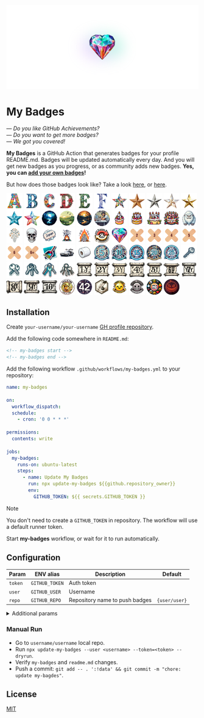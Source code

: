<a href="https://github.com/my-badges/my-badges"><img src=".github/my-badges.png" alt="My Badges"></a>

# My Badges

— _Do you like GitHub Achievements?_  
— _Do you want to get more badges?_  
— _We got you covered!_

**My Badges** is a GitHub Action that generates badges for your profile README.md.
Badges will be updated automatically every day. And you will get new badges as you progress, or
as community adds new badges. **Yes, you can [add your own badges](CONTRIBUTING.md)!**

But how does those badges look like? Take a look [here](https://github.com/antonmedv),
or [here](https://github.com/antongolub).

<p>
<img src="src/all-badges/abc-commit/a-commit.png" alt="a-commit" width="42">
<img src="src/all-badges/abc-commit/ab-commit.png" alt="ab-commit" width="42">
<img src="src/all-badges/abc-commit/abc-commit.png" alt="abc-commit" width="42">
<img src="src/all-badges/abc-commit/abcd-commit.png" alt="abcd-commit" width="42">
<img src="src/all-badges/abc-commit/abcde-commit.png" alt="abcde-commit" width="42">
<img src="src/all-badges/abc-commit/abcdef-commit.png" alt="abcdef-commit" width="42">
<img src="src/all-badges/stars/stars-100.png" alt="stars-100" width="42">
<img src="src/all-badges/stars/stars-500.png" alt="stars-500" width="42">
<img src="src/all-badges/stars/stars-1000.png" alt="stars-1000" width="42">
<img src="src/all-badges/stars/stars-2000.png" alt="stars-2000" width="42">
<img src="src/all-badges/stars/stars-5000.png" alt="stars-5000" width="42">
<img src="src/all-badges/stars/stars-10000.png" alt="stars-10000" width="42">
<img src="src/all-badges/stars/stars-20000.png" alt="stars-20000" width="42">
<img src="src/all-badges/time-of-commit/midnight-commits.png" alt="midnight-commits" width="42">
<img src="src/all-badges/time-of-commit/morning-commits.png" alt="morning-commits" width="42">
<img src="src/all-badges/time-of-commit/evening-commits.png" alt="evening-commits" width="42">
<img src="src/all-badges/time-of-commit/sleepy-coder.png" alt="sleepy-coder" width="42">
<img src="src/all-badges/github-anniversary/github-anniversary-5.png" alt="github-anniversary-5" width="42">
<img src="src/all-badges/github-anniversary/github-anniversary-10.png" alt="github-anniversary-10" width="42">
<img src="src/all-badges/github-anniversary/github-anniversary-15.png" alt="github-anniversary-15" width="42">
<img src="src/all-badges/github-anniversary/github-anniversary-20.png" alt="github-anniversary-20" width="42">
<img src="src/all-badges/yeti/yeti.png" alt="yeti" width="42">
<img src="src/all-badges/star-gazer/star-gazer.png" alt="star-gazer" width="42">
<img src="src/all-badges/dead-commit/dead-commit.png" alt="dead-commit" width="42">
<img src="src/all-badges/bad-words/bad-words.png" alt="bad-words" width="42">
<img src="src/all-badges/mass-delete-commit/mass-delete-commit.png" alt="mass-delete-commit" width="42">
<img src="src/all-badges/mass-delete-commit/mass-delete-commit-10k.png" alt="mass-delete-commit-10k" width="42">
<img src="src/all-badges/revert-revert-commit/revert-revert-commit.png" alt="revert-revert-commit" width="42">
<img src="src/all-badges/my-badges-contributor/my-badges-contributor.png" alt="my-badges-contributor" width="42">
<img src="src/all-badges/fix-commit/fix-2.png" alt="fix-2" width="42">
<img src="src/all-badges/fix-commit/fix-3.png" alt="fix-3" width="42">
<img src="src/all-badges/fix-commit/fix-4.png" alt="fix-4" width="42">
<img src="src/all-badges/fix-commit/fix-5.png" alt="fix-5" width="42">
<img src="src/all-badges/fix-commit/fix-6.png" alt="fix-6" width="42">
<img src="src/all-badges/fix-commit/fix-6+.png" alt="fix-6+" width="42">
<img src="src/all-badges/chore-commit/chore-commit.png" alt="chore-commit" width="42">
<img src="src/all-badges/delorean/delorean.png" alt="delorean" width="42">
<img src="src/all-badges/covid-19/covid-19.png" alt="covid-19" width="42">
<img src="src/all-badges/pr-collaboration/pr-collaboration-5.png" alt="pr-collaboration-5" width="42">
<img src="src/all-badges/pr-collaboration/pr-collaboration-10.png" alt="pr-collaboration-10" width="42">
<img src="src/all-badges/pr-collaboration/pr-collaboration-15.png" alt="pr-collaboration-15" width="42">
<img src="src/all-badges/pr-collaboration/pr-collaboration-20.png" alt="pr-collaboration-20" width="42">
<img src="src/all-badges/pr-collaboration/pr-collaboration-25.png" alt="pr-collaboration-25" width="42">
<img src="src/all-badges/public-keys/public-keys-1.png" alt="public-keys-1" width="42">
<img src="src/all-badges/public-keys/public-keys-2.png" alt="public-keys-2" width="42">
<img src="src/all-badges/public-keys/public-keys-3.png" alt="public-keys-3" width="42">
<img src="src/all-badges/public-keys/public-keys-4.png" alt="public-keys-4" width="42">
<img src="src/all-badges/public-keys/public-keys-5.png" alt="public-keys-5" width="42">
<img src="src/all-badges/old-issue/old-issue-1.png" alt="old-issue-1" width="42">
<img src="src/all-badges/old-issue/old-issue-2.png" alt="old-issue-2" width="42">
<img src="src/all-badges/old-issue/old-issue-3.png" alt="old-issue-3" width="42">
<img src="src/all-badges/old-issue/old-issue-4.png" alt="old-issue-4" width="42">
<img src="src/all-badges/old-issue/old-issue-5.png" alt="old-issue-5" width="42">
<img src="src/all-badges/old-issue/old-issue-6.png" alt="old-issue-6" width="42">
<img src="src/all-badges/old-issue/old-issue-7.png" alt="old-issue-7" width="42">
<img src="src/all-badges/old-issue/old-issue-8.png" alt="old-issue-8" width="42">
<img src="src/all-badges/old-issue/old-issue-9.png" alt="old-issue-9" width="42">
<img src="src/all-badges/old-issue/old-issue-10.png" alt="old-issue-10" width="42">
<img src="src/all-badges/this-is-fine/this-is-fine.png" alt="this-is-fine" width="42">
<img src="src/all-badges/the-ultimate-question/the-ultimate-question.png" alt="the-ultimate-question" width="42">
<img src="src/all-badges/favorite-word/favorite-word.png" alt="favorite-word" width="42">
<img src="src/all-badges/polite-coder/polite-coder.png" alt="polite-coder" width="42">
<img src="src/all-badges/polite-coder/rebel-coder.png" alt="rebel-coder" width="42">
<img src="src/all-badges/emoji-only-commit/emoji-only-commit.png" alt="emoji-only-commit" width="42">
<img src="src/all-badges/spooky-commit/spooky-commit.png" alt="spooky-commit" width="42">
</p>

## Installation

Create `your-username/your-username` [GH profile repository](https://docs.github.com/en/account-and-profile/setting-up-and-managing-your-github-profile/customizing-your-profile/managing-your-profile-readme).

Add the following code somewhere in `README.md`:

```html
<!-- my-badges start -->
<!-- my-badges end -->
```

Add the following workflow `.github/workflows/my-badges.yml` to your repository:

```yaml
name: my-badges

on:
  workflow_dispatch:
  schedule:
    - cron: '0 0 * * *'

permissions:
  contents: write

jobs:
  my-badges:
    runs-on: ubuntu-latest
    steps:
      - name: Update My Badges
        run: npx update-my-badges ${{github.repository_owner}}
        env:
          GITHUB_TOKEN: ${{ secrets.GITHUB_TOKEN }}
```

> [!NOTE]
> You don't need to create a `GITHUB_TOKEN` in repository. The workflow will use a default runner token.

Start **my-badges** workflow, or wait for it to run automatically.

## Configuration

| Param   | ENV alias      | Description                    | Default       |
|---------|----------------|--------------------------------|---------------|
| `token` | `GITHUB_TOKEN` | Auth token                     |               |
| `user`  | `GITHUB_USER`  | Username                       |               |
| `repo`  | `GITHUB_REPO`  | Repository name to push badges | `{user/user}` |

<details>
<summary>Additional params</summary>

| Param     | Description                                                                                                                                             | Default |
|-----------|---------------------------------------------------------------------------------------------------------------------------------------------------------|---------|
| `data`    | Path to JSON to generate badges. If empty, required data will be obtained from the GH API                                                               |         |
| `size`    | Badge size for README.md, px                                                                                                                            | 64      |
| `dryrun`  | Generate badges, but skip pushing them to git                                                                                                           |         |
| `pick`    | List of badges to pick. Pass `--pick="a-commit,ab-commit,revert-revert-commit"` to generate only the specified entries. If empty gets all of them       |         |
| `omit`    | List of badges to exclude. For example, if you're too shy to flex your stars: `--omit:stars-100,stars-500,stars-1000` or even shorter `--omit:stars-*`  |         |
| `compact` | Represent the highest tier badges in README.md. For example, If you have both `stars-100` and `stars-500` achievements, only the last one will be shown |         |

</details>

### Manual Run

- Go to `username/username` local repo.
- Run `npx update-my-badges --user <username> --token=<token> --dryrun`.
- Verify `my-badges` and `readme.md` changes.
- Push a commit: `git add -- . ':!data' && git commit -m "chore: update my-bagdes"`.

## License

[MIT](LICENSE)

